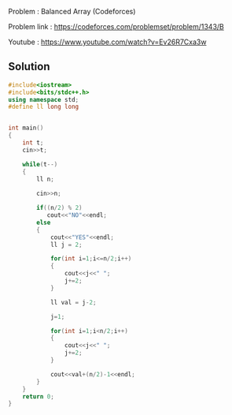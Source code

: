 
Problem :  Balanced Array (Codeforces)

Problem link : https://codeforces.com/problemset/problem/1343/B

Youtube : https://www.youtube.com/watch?v=Ev26R7Cxa3w

## Solution

```C++
#include<iostream>
#include<bits/stdc++.h>
using namespace std;
#define ll long long


int main()
{
    int t;
    cin>>t;

    while(t--)
    {
        ll n;
        
        cin>>n;

        if((n/2) % 2)
           cout<<"NO"<<endl;
        else
        {
            cout<<"YES"<<endl;
            ll j = 2;

            for(int i=1;i<=n/2;i++)
            {
                cout<<j<<" ";
                j+=2;
            }

            ll val = j-2;

            j=1;

            for(int i=1;i<n/2;i++)
            {
                cout<<j<<" ";
                j+=2;
            }

            cout<<val+(n/2)-1<<endl;
        }
    }
    return 0;
}
```
